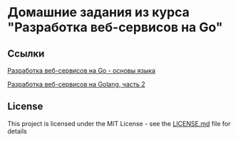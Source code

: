 # Домашние задания из курса "Разработка веб-сервисов на Go"

## Ссылки
[Разработка веб-сервисов на Go - основы языка](https://www.coursera.org/learn/golang-webservices-1)

[Разработка веб-сервисов на Golang, часть 2](https://www.coursera.org/learn/golang-webservices-2)

## License

This project is licensed under the MIT License - see the [LICENSE.md](LICENSE.md) file for details